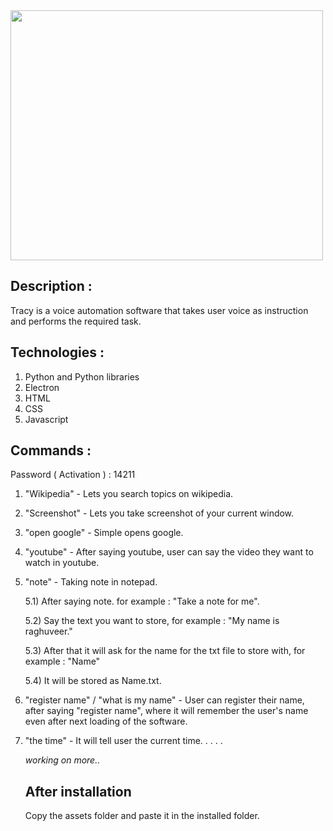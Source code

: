 <img src="https://github.com/r4ghuveer/Tracy/assets/101916585/9a09712c-92db-4cb2-8935-c4b878a378a1" style="width: 500px; height: 400px;">

## Description :

Tracy is a voice automation software that takes user voice as instruction and performs the required task.




## Technologies :
1) Python and Python libraries
2) Electron
3) HTML
4) CSS
5) Javascript

## Commands :

Password ( Activation ) : 14211

1) "Wikipedia" - Lets you search topics on wikipedia.
2) "Screenshot" - Lets you take screenshot of your current window.
3) "open google" - Simple opens google.
4)  "youtube" - After saying youtube, user can say the video they want to watch in youtube.
5)  "note" - Taking note in notepad.

    5.1)  After saying note. for example : "Take a note for me".
    
    5.2)  Say the text you want to store, for example : "My name is raghuveer."
    
    5.3)  After that it will ask for the name for the txt file to store with, for example : "Name"
    
    5.4)  It will be stored as Name.txt.
    
7) "register name" / "what is my name" - User can register their name, after saying "register name", where it will remember the user's name even after next loading of the software.
9) "the time" - It will tell user the current time.
.
.
.
.


   _working on more.._

   ## After installation
   Copy the assets folder and paste it in the installed folder.
